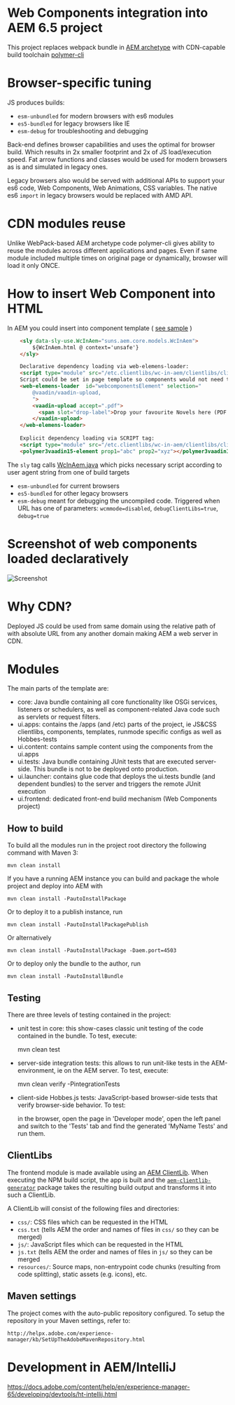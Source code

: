 # Web Components integration into AEM 6.5 project

This project replaces webpack bundle in [AEM archetype](https://github.com/adobe/aem-project-archetype)
with CDN-capable build toolchain [polymer-cli](https://polymer-library.polymer-project.org/3.0/docs/tools/polymer-cli) 

# Browser-specific tuning
JS produces builds:  
* `esm-unbundled` for modern browsers with es6 modules
* `es5-bundled` for legacy browsers like IE
* `esm-debug` for troubleshooting and debugging

Back-end defines browser capabilities and uses the optimal for browser build. Which results in 2x smaller footprint and 
2x of JS load/execution speed. Fat arrow functions and classes would be used for modern browsers as is and simulated in legacy ones.

Legacy browsers also would be served with additional APIs to support your es6 code, Web Components, Web Animations, CSS variables.
The native es6 `import` in legacy browsers would be replaced with AMD API. 
  
# CDN modules reuse
Unlike WebPack-based AEM archetype code polymer-cli gives ability to reuse the modules across different applications 
and pages. Even if same module included multiple times on original page or dynamically, browser will load it only ONCE.
# How to insert Web Component into HTML
In AEM you could insert into component template ( [see sample](ui.apps/src/main/content/jcr_root/apps/wc-in-aem/components/helloworld/helloworld.html) )
```html
    <sly data-sly-use.WcInAem="suns.aem.core.models.WcInAem">
        ${WcInAem.html @ context='unsafe'}
    </sly>

    Declarative dependency loading via web-elemens-loader:
    <script type="module" src="/etc.clientlibs/wc-in-aem/clientlibs/clientlib-site/resources/build/esm-debug/src/web-elemens-loader.js"></script>
    Script could be set in page template so components would not need to use scripts later 
    <web-elemens-loader  id="webcomponentsElement" selection="
        @vaadin/vaadin-upload,
        ">
        <vaadin-upload accept=".pdf">
          <span slot="drop-label">Drop your favourite Novels here (PDF files only)</span>
        </vaadin-upload>
    </web-elemens-loader>
    
    Explicit dependency loading via SCRIPT tag:
    <script type="module" src="/etc.clientlibs/wc-in-aem/clientlibs/clientlib-site/resources/build/esm-unbundled/polymer3vaadin15-element.js"></script>
    <polymer3vaadin15-element prop1="abc" prop2="xyz"></polymer3vaadin15-element>
```
The `sly` tag calls [WcInAem.java](core/src/main/java/suns/aem/core/models/WcInAem.java) which
 picks necessary script according to user agent string from one of build targets
* `esm-unbundled` for current browsers
* `es5-bundled`  for other legacy browsers
* `esm-debug`   meant for debugging the uncompiled code. Triggered when URL has one of parameters: 
`wcmmode=disabled`, `debugClientLibs=true`, `debug=true`

# Screenshot of web components loaded declaratively
![Screenshot](screenshot1.png)

# Why CDN?
Deployed JS could be used from same domain using the relative path of with absolute URL from any another domain
making AEM a web server in CDN.


# Modules

The main parts of the template are:

* core: Java bundle containing all core functionality like OSGi services, listeners or schedulers, as well as component-related Java code such as servlets or request filters.
* ui.apps: contains the /apps (and /etc) parts of the project, ie JS&CSS clientlibs, components, templates, runmode specific configs as well as Hobbes-tests
* ui.content: contains sample content using the components from the ui.apps
* ui.tests: Java bundle containing JUnit tests that are executed server-side. This bundle is not to be deployed onto production.
* ui.launcher: contains glue code that deploys the ui.tests bundle (and dependent bundles) to the server and triggers the remote JUnit execution
* ui.frontend: dedicated front-end build mechanism (Web Components project)

## How to build

To build all the modules run in the project root directory the following command with Maven 3:

    mvn clean install

If you have a running AEM instance you can build and package the whole project and deploy into AEM with

    mvn clean install -PautoInstallPackage

Or to deploy it to a publish instance, run

    mvn clean install -PautoInstallPackagePublish

Or alternatively

    mvn clean install -PautoInstallPackage -Daem.port=4503

Or to deploy only the bundle to the author, run

    mvn clean install -PautoInstallBundle

## Testing

There are three levels of testing contained in the project:

* unit test in core: this show-cases classic unit testing of the code contained in the bundle. To test, execute:

    mvn clean test

* server-side integration tests: this allows to run unit-like tests in the AEM-environment, ie on the AEM server. To test, execute:

    mvn clean verify -PintegrationTests

* client-side Hobbes.js tests: JavaScript-based browser-side tests that verify browser-side behavior. To test:

    in the browser, open the page in 'Developer mode', open the left panel and switch to the 'Tests' tab and find the generated 'MyName Tests' and run them.

## ClientLibs

The frontend module is made available using an [AEM ClientLib](https://helpx.adobe.com/experience-manager/6-5/sites/developing/using/clientlibs.html). When executing the NPM build script, the app is built and the [`aem-clientlib-generator`](https://github.com/wcm-io-frontend/aem-clientlib-generator) package takes the resulting build output and transforms it into such a ClientLib.

A ClientLib will consist of the following files and directories:

- `css/`: CSS files which can be requested in the HTML
- `css.txt` (tells AEM the order and names of files in `css/` so they can be merged)
- `js/`: JavaScript files which can be requested in the HTML
- `js.txt` (tells AEM the order and names of files in `js/` so they can be merged
- `resources/`: Source maps, non-entrypoint code chunks (resulting from code splitting), static assets (e.g. icons), etc.

## Maven settings

The project comes with the auto-public repository configured. To setup the repository in your Maven settings, refer to:

    http://helpx.adobe.com/experience-manager/kb/SetUpTheAdobeMavenRepository.html

# Development in AEM/IntelliJ

https://docs.adobe.com/content/help/en/experience-manager-65/developing/devtools/ht-intellij.html
 